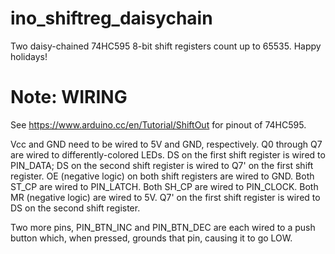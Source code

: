 # ino_shiftreg_daisychain
Two daisy-chained 74HC595 8-bit shift registers count up to 65535. Happy holidays!

# Note: WIRING
See https://www.arduino.cc/en/Tutorial/ShiftOut for pinout of 74HC595.

Vcc and GND need to be wired to 5V and GND, respectively.
Q0 through Q7 are wired to differently-colored LEDs.
DS on the first shift register is wired to PIN_DATA;
DS on the second shift register is wired to Q7' on the first shift register.
OE (negative logic) on both shift registers are wired to GND.
Both ST_CP are wired to PIN_LATCH.
Both SH_CP are wired to PIN_CLOCK.
Both MR (negative logic) are wired to 5V.
Q7' on the first shift register is wired to DS on the second shift register.

Two more pins, PIN_BTN_INC and PIN_BTN_DEC are each wired to a push button which, when pressed, grounds that pin, causing it to go LOW.
